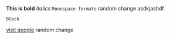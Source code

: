 **This is bold**
*Italics*
`Monospace formats`
random change asdkjashdf
```
Block
```

[visit google](http://www.google.com)
random change